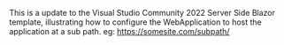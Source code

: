 This is a update to the Visual Studio Community 2022 Server Side Blazor template, illustrating how to configure the WebApplication to host the application at a sub path. eg: https://somesite.com/subpath/
